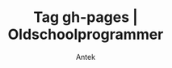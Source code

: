 ---
title: Tag gh-pages | Oldschoolprogrammer
author: Antek
description: Strona tagu gh-pages
tag: gh-pages
layout: tag
permalink: /tags/gh-pages
---